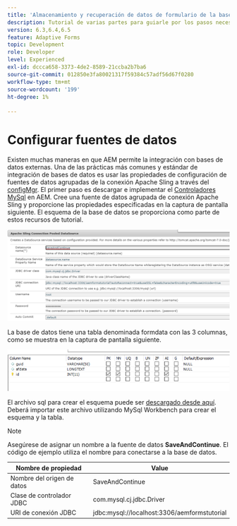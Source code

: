 ```yaml
---
title: 'Almacenamiento y recuperación de datos de formulario de la base de datos MySQL: configuración de fuentes de datos'
description: Tutorial de varias partes para guiarle por los pasos necesarios para almacenar y recuperar datos de formulario
version: 6.3,6.4,6.5
feature: Adaptive Forms
topic: Development
role: Developer
level: Experienced
exl-id: dccca658-3373-4de2-8589-21ccba2b7ba6
source-git-commit: 012850e3fa80021317f59384c57adf56d67f0280
workflow-type: tm+mt
source-wordcount: '199'
ht-degree: 1%

---
```


# Configurar fuentes de datos

Existen muchas maneras en que AEM permite la integración con bases de datos externas. Una de las prácticas más comunes y estándar de integración de bases de datos es usar las propiedades de configuración de fuentes de datos agrupadas de la conexión Apache Sling a través del [configMgr](http://localhost:4502/system/console/configMgr).
El primer paso es descargar e implementar el [Controladores MySql](https://mvnrepository.com/artifact/mysql/mysql-connector-java) en AEM.
Cree una fuente de datos agrupada de conexión Apache Sling y proporcione las propiedades especificadas en la captura de pantalla siguiente. El esquema de la base de datos se proporciona como parte de estos recursos de tutorial.

![fuente de datos](assets/save-continue.PNG)

La base de datos tiene una tabla denominada formdata con las 3 columnas, como se muestra en la captura de pantalla siguiente.

![data-base](assets/data-base-tables.PNG)

El archivo sql para crear el esquema puede ser [descargado desde aquí](assets/form-data-db.sql). Deberá importar este archivo utilizando MySql Workbench para crear el esquema y la tabla.

>[!NOTE]
>Asegúrese de asignar un nombre a la fuente de datos **SaveAndContinue**. El código de ejemplo utiliza el nombre para conectarse a la base de datos.

| Nombre de propiedad | Value |
| ------------------------|---------------------------------------|
| Nombre del origen de datos | SaveAndContinue |
| Clase de controlador JDBC | com.mysql.cj.jdbc.Driver |
| URI de conexión JDBC | jdbc:mysql://localhost:3306/aemformstutorial |
